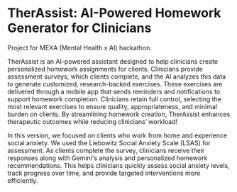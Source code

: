 # TherAssist: AI-Powered Homework Generator for Clinicians

Project for MEXA (Mental Health x AI) hackathon.

TherAssist is an AI-powered assistant designed to help clinicians create personalized homework assignments for clients. Clinicians provide assessment surveys, which clients complete, and the AI analyzes this data to generate customized, research-backed exercises. These exercises are delivered through a mobile app that sends reminders and notifications to support homework completion. Clinicians retain full control, selecting the most relevant exercises to ensure quality, appropriateness, and minimal burden on clients. By streamlining homework creation, TherAssist enhances therapeutic outcomes while reducing clinicians’ workload! 

In this version, we focused on clients who work from home and experience social anxiety. We used the Liebowitz Social Anxiety Scale (LSAS) for assessment. As clients complete the survey, clinicians receive their responses along with Gemini's analysis and personalized homework recommendations. This helps clinicians quickly assess social anxiety levels, track progress over time, and provide targeted interventions more efficiently.
